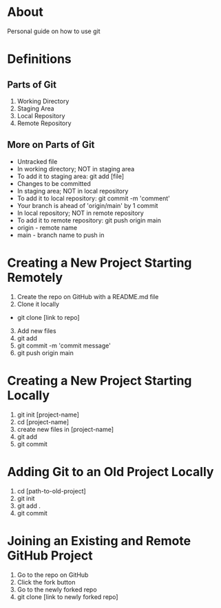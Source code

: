 # About
Personal guide on how to use git

  
# Definitions
## Parts of Git
  
1. Working Directory
2. Staging Area
3. Local Repository
4. Remote Repository
  
## More on Parts of Git
  
- Untracked file
- In working directory; NOT in staging area
- To add it to staging area: git add [file]
- Changes to be committed
- In staging area; NOT in local repository
- To add it to local repository: git commit -m 'comment'
- Your branch is ahead of 'origin/main' by 1 commit
- In local repository; NOT in remote repository
- To add it to remote repository: git push origin main
- origin - remote name
- main - branch name to push in

# Creating a New Project Starting Remotely

1. Create the repo on GitHub with a README.md file
2. Clone it locally
- git clone [link to repo]
3. Add new files
4. git add
5. git commit -m 'commit message'
6. git push origin main

# Creating a New Project Starting Locally

1. git init [project-name]
2. cd [project-name]
3. create new files in [project-name]
4. git add
5. git commit

# Adding Git to an Old Project Locally

1. cd [path-to-old-project]
2. git init
3. git add .
4. git commit

# Joining an Existing and Remote GitHub Project
1. Go to the repo on GitHub
2. Click the fork button
3. Go to the newly forked repo
4. git clone [link to newly forked repo] 
